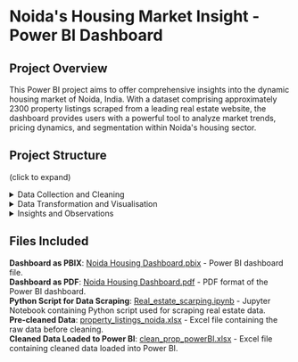 <h1>Noida's Housing Market Insight - Power BI Dashboard </h1>


## Project Overview

This Power BI project aims to offer comprehensive insights into the dynamic housing market of Noida, India. With a dataset comprising approximately 2300 property listings scraped from a leading real estate website, the dashboard provides users with a powerful tool to analyze market trends, pricing dynamics, and segmentation within Noida's housing sector.


## Project Structure
(click to expand)

<details>
<summary>   Data Collection and Cleaning </summary>
   
### Data Collection and Cleaning


## Data Collection

Data was collected using Python through API scraping, resulting in a dataset with the following fields:

- Property ID
- URL
- Price
- Price per Square Foot
- Bedroom Count
- Carpet Area
- Developer Name
- Location SEO Name
- Project Name
- Geographical Coordinates
- Possession Status
- Ownership Type
- Transaction Type
- Floor Number
- Number of Balconies
- Number of Bathrooms
- Furnishing Details
- Facing Direction
- Additional Room Details
- Availability Date
- Prime Location Indicator
- Luxury Amenities
- Property Title
- City Name

### Cleaning Process

During the cleaning process, several steps were undertaken:

- **Missing Values Handling**: Rows with missing price information were removed. For other columns, missing values were addressed using a combination of techniques such as imputation based on adjacent columns, interpolation, and manual verification.
  
- **Standardization of Units**: Area measurements were initially provided in different units (e.g., square meters, square yards). These units were standardized to square feet to maintain uniformity across the dataset.

- **Data Verification**: Discrepancies and unrealistic values were identified through careful verification using domain knowledge, external sources, and logical assessments. Erroneous values were corrected or flagged for further investigation.

The final dataset includes the following columns:

- Area
- Balconies
- Bathroom
- BHK (Bedroom, Hall, Kitchen)
- Developer Name
- Floor No.
- Furnished Status
- Latitude & Longitude
- Location
- Possession Status
- Price & Price per sq feet
- Project Name
- Property Type
- Segment (Derived)
- Transaction Type




</details>



<details>
<summary>   Data Transformation and Visualisation </summary>
   
## Data Loading and Transformation

#### Transformation Steps 

In Power BI, various transformations were applied to the dataset, including:

- **Segment Creation**: Utilizing DAX expressions, a custom segment was derived based on the price per square foot.
- The segmentation categorizes properties into three groups based on the criteria adopted from the real estate website 99acres:

-Premium: Properties with a price per square foot of 6000 or higher.
-Affordable: Properties with a price per square foot of 5000 or lower.
-Mid-Segment: Properties with a price per square foot between 5000 and 6000.

### Dashboard Components

#### Overview Page

The overview page features an assortment of interactive elements, including:

- **Average Price Card**: Providing a snapshot of the mean property price in Crores.
- **Average Price Per Sq Feet Card**: Displaying the average price per square foot.
- **Property Prices by BHK**: A horizontal bar chart segmented by BHK configuration, offering insights into the distribution of prices across different property types.
- **Transaction Type Pie Chart**: Illustrating the proportion of resale vs. new properties. 
- **Segment Pie Chart**: Depicting the distribution of properties across market segments (e.g., 'Premium', 'Affordable', 'Mid-Segment')
- **Segmentation by Possession Status**: A pie chart showing the proportion of Ready to Move vs. Under Construction properties.
- **Developer and Project Price Lists**: Presenting property prices alongside developer/project names with shaded price columns, allowing users to compare pricing across different projects and developers.
  - The shading in the price column of the developer and project tables forms a gradient based on the corresponding price per square foot. Darker shades represent higher 
    prices per square foot, gradually transitioning to lighter shades for lower prices per square foot. This gradient provides users with a clear visual indication of price 
    variations across properties.
- **Parameters: Average Price/ Average Price per Sqft**: Users can toggle between these parameters, influencing the data displayed on the charts accordingly. 
- **Filters:**
  - BHK configuration
  - Area range
  - Location within Noida
  - Market segment

- **Clear Filters Button**: A user-friendly feature enabling the reset of dashboard filters to default settings, enhancing usability and navigation.

<img width="647" alt="image" src="https://github.com/Shreya971309/Real-Estate-Data-Analysis-and-Visualization/assets/156785157/fc4a6cf9-b05e-444e-9487-0be47d296a2a">


#### Map Page

The map page offers a geospatial perspective of the Noida housing market, featuring:

- **Bubble Map**: Displaying locality markers sized by average price or price per square foot. This allows spatial analysis and identification of hotspots.
- **Filters and Parameters**: Similar to the overview page, enabling users to drill down into specific localities and explore detailed insights tailored to their needs and preferences.
<img width="649" alt="image" src="https://github.com/Shreya971309/Real-Estate-Data-Analysis-and-Visualization/assets/156785157/c84d598e-af2a-4cb6-9272-c66f9734703b">

  
</details>
  
<details>
<summary>  Insights and Observations </summary>

## Insights and Observations

#### Average Price and Average Price Per Sq Foot
- The average price of properties in Noida stands at ₹1.27 Crore, with an average price per square foot of ₹7,637.
- Among various configurations, 5BHK properties command the highest average price at ₹4.62 Crore, followed by 3BHK properties dominating the housing sector with an average price of ₹1.50 Crore. Meanwhile, 2BHK properties average at ₹66 lakhs, and 1BHK properties at ₹28 lakhs.

#### Transaction Type
- Resale properties dominate the market, constituting 87.64% of transactions, while new properties account for only 12.36%. This dominance of resale transactions suggests a mature market with a higher turnover of existing properties.

#### Possession Status
- The majority of properties (84.79%) are ready to move, indicating a preference among buyers for properties that are completed and available for immediate occupancy. Only 15.21% of properties are under construction.
- This preference for ready-to-move-in properties could stem from buyers' desire for immediate occupancy, assurance of quality, and the avoidance of potential construction delays commonly observed in the Noida market.

#### Prices of Projects
- Prices of projects vary widely, with some luxury projects commanding prices as high as ₹9.42 Crore. Most luxury project developers tend to focus on a single flagship project.


#### Localities
- Certain localities such as Sector 15, Golf Course, Sector 94, and Sector 43 command some of the highest prices per square foot, indicating premium locations with high demand.
- On the other hand, localities like Sector 87, 88, and 89 are on the lower end.

    </details>


    ## Files Included

 **Dashboard as PBIX**: [Noida Housing Dashboard.pbix](Noida%20Housing%20Dashboard.pbix) - Power BI dashboard file.
<br> **Dashboard as PDF**: [Noida Housing Dashboard.pdf](Noida%20Housing%20Dashboard.pdf) - PDF format of the Power BI dashboard.
<br> **Python Script for Data Scraping**: [Real_estate_scarping.ipynb](Real_estate_scarping.ipynb) - Jupyter Notebook containing Python script used for scraping real estate 
   data.
<br> **Pre-cleaned Data**: [property_listings_noida.xlsx](property_listings_noida.xlsx) - Excel file containing the raw data before cleaning.
<br> **Cleaned Data Loaded to Power BI**: [clean_prop_powerBI.xlsx](clean_prop_powerBI.xlsx) - Excel file containing cleaned data loaded into Power BI.





